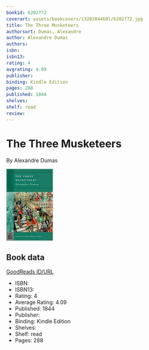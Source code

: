 ```yaml
---
bookid: 6202772
coverart: assets/bookcovers/1328304469l/6202772.jpg
title: The Three Musketeers
authorsort: Dumas, Alexandre
author: Alexandre Dumas
authors: 
isbn: 
isbn13: 
rating: 4
avgrating: 4.09
publisher: 
binding: Kindle Edition
pages: 288
published: 1844
shelves: 
shelf: read
review: 
---
```


# The Three Musketeers

By Alexandre Dumas

![](../../assets/bookcovers/1328304469l/6202772.jpg)

## Book data

[GoodReads ID/URL](https://www.goodreads.com/book/show/6202772)

- ISBN: 
- ISBN13: 
- Rating: 4
- Average Rating: 4.09
- Published: 1844
- Publisher: 
- Binding: Kindle Edition
- Shelves: 
- Shelf: read
- Pages: 288

